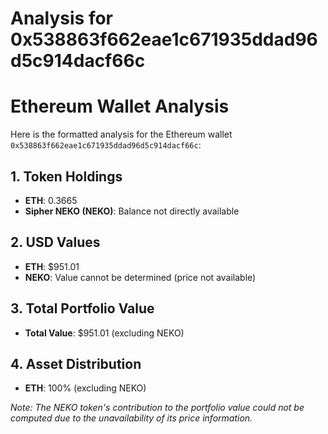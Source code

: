 # Analysis for 0x538863f662eae1c671935ddad96d5c914dacf66c

# Ethereum Wallet Analysis

Here is the formatted analysis for the Ethereum wallet `0x538863f662eae1c671935ddad96d5c914dacf66c`:

## 1. Token Holdings

- **ETH**: 0.3665
- **Sipher NEKO (NEKO)**: Balance not directly available

## 2. USD Values

- **ETH**: $951.01
- **NEKO**: Value cannot be determined (price not available)

## 3. Total Portfolio Value

- **Total Value**: $951.01 (excluding NEKO)

## 4. Asset Distribution

- **ETH**: 100% (excluding NEKO)

*Note: The NEKO token's contribution to the portfolio value could not be computed due to the unavailability of its price information.*
